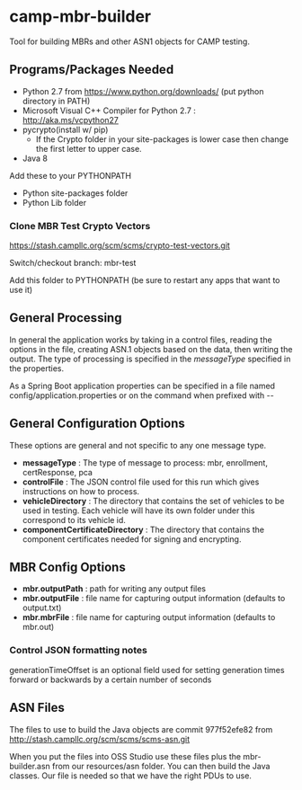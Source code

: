 # camp-mbr-builder
Tool for building MBRs and other ASN1 objects for CAMP testing.

## Programs/Packages Needed
* Python 2.7 from https://www.python.org/downloads/ (put python directory in PATH)
* Microsoft Visual C++ Compiler for Python 2.7 : http://aka.ms/vcpython27
* pycrypto(install w/ pip)
    * If the Crypto folder in your site-packages is lower case then change the first letter to upper case.
* Java 8

Add these to your PYTHONPATH
* Python site-packages folder
* Python Lib folder

### Clone MBR Test Crypto Vectors
https://stash.campllc.org/scm/scms/crypto-test-vectors.git

Switch/checkout branch: mbr-test

Add this folder to PYTHONPATH (be sure to restart any apps that want to use it)

## General Processing
In general the application works by taking in a control files, reading the options in the file, creating ASN.1 objects based on the data, then writing the output.  The type of processing is specified in the _messageType_ specified in the properties.

As a Spring Boot application properties can be specified in a file named config/application.properties or on the command when prefixed with -- 

## General Configuration Options
These options are general and not specific to any one message type.
* **messageType** : The type of message to process: mbr, enrollment, certResponse, pca
* **controlFile** : The JSON control file used for this run which gives instructions on how to process.
* **vehicleDirectory** : The directory that contains the set of vehicles to be used in testing.  Each vehicle will have its own folder under this correspond to its vehicle id.
* **componentCertificateDirectory** : The directory that contains the component certificates needed for signing and encrypting.

## MBR Config Options
* **mbr.outputPath** : path for writing any output files
* **mbr.outputFile** : file name for capturing output information (defaults to output.txt)
* **mbr.mbrFile** : file name for capturing output information (defaults to mbr.out)

### Control JSON formatting notes
generationTimeOffset is an optional field used for setting generation times forward or backwards by a certain number of seconds

## ASN Files
The files to use to build the Java objects are commit 977f52efe82 from http://stash.campllc.org/scm/scms/scms-asn.git

When you put the files into OSS Studio use these files plus the mbr-builder.asn from our resources/asn folder.  You can then build the Java classes.  Our file is needed so that we have the right PDUs to use.
 